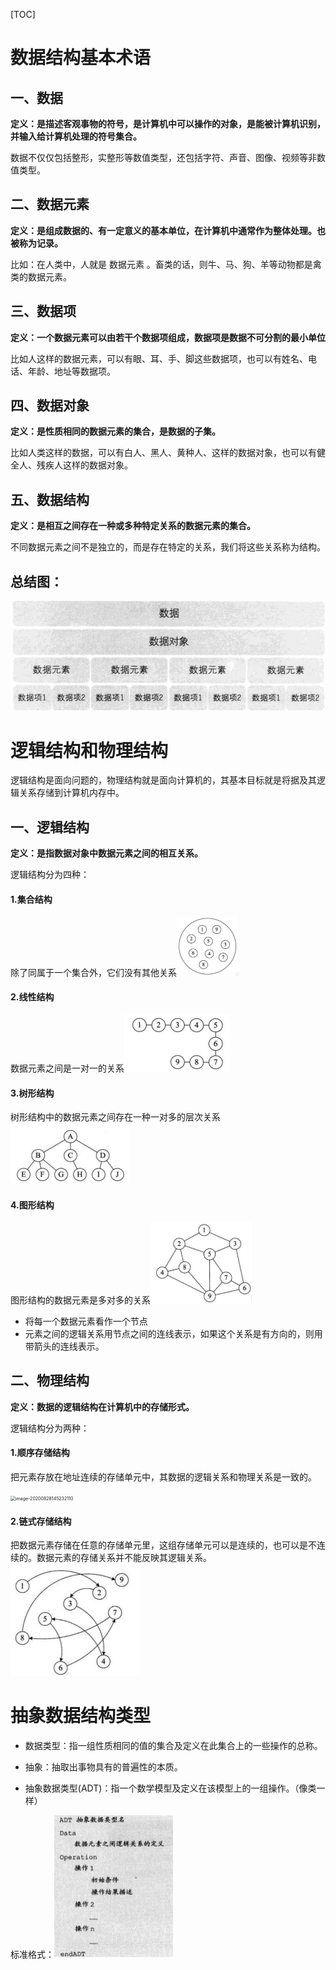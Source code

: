[TOC]



# 数据结构基本术语

## 一、数据

**定义：是描述客观事物的符号，是计算机中可以操作的对象，是能被计算机识别，并输入给计算机处理的符号集合。**

数据不仅仅包括整形，实整形等数值类型，还包括字符、声音、图像、视频等非数值类型。

## 二、数据元素

**定义：是组成数据的、有一定意义的基本单位，在计算机中通常作为整体处理。也被称为记录。**

比如：在人类中，人就是 数据元素 。畜类的话，则牛、马、狗、羊等动物都是禽类的数据元素。

## 三、数据项

**定义：一个数据元素可以由若干个数据项组成，数据项是数据不可分割的最小单位**

比如人这样的数据元素，可以有眼、耳、手、脚这些数据项，也可以有姓名、电话、年龄、地址等数据项。

## 四、数据对象

**定义：是性质相同的数据元素的集合，是数据的子集。**

比如人类这样的数据，可以有白人、黑人、黄种人、这样的数据对象，也可以有健全人、残疾人这样的数据对象。

## 五、数据结构

**定义：是相互之间存在一种或多种特定关系的数据元素的集合。**

不同数据元素之间不是独立的，而是存在特定的关系，我们将这些关系称为结构。



## 总结图：

![image-20200828151223095](../../assets\image-20200828151223095.png)





# 逻辑结构和物理结构

逻辑结构是面向问题的，物理结构就是面向计算机的，其基本目标就是将据及其逻辑关系存储到计算机内存中。

## 一、逻辑结构

**定义：是指数据对象中数据元素之间的相互关系。**

逻辑结构分为四种：

#### 1.集合结构

除了同属于一个集合外，它们没有其他关系<img src="../../assets/image-20200828141455832.png" alt="image-20200828141455832" style="zoom:50%;" />

#### 2.线性结构

数据元素之间是一对一的关系<img src="../../assets/image-20200828141556531.png" alt="image-20200828141556531" style="zoom:50%;" />

#### 3.树形结构

树形结构中的数据元素之间存在一种一对多的层次关系<img src="../../assets/image-20200828141629811.png" alt="image-20200828141629811" style="zoom:50%;" />

#### 4.图形结构

图形结构的数据元素是多对多的关系<img src="../../assets/image-20200828141712973.png" alt="image-20200828141712973" style="zoom:50%;" />

* 将每一个数据元素看作一个节点
* 元素之间的逻辑关系用节点之间的连线表示，如果这个关系是有方向的，则用带箭头的连线表示。

## 二、物理结构

**定义：数据的逻辑结构在计算机中的存储形式。**

逻辑结构分为两种：

#### 1.顺序存储结构

把元素存放在地址连续的存储单元中，其数据的逻辑关系和物理关系是一致的。

<img src="C:\Users\health_x\AppData\Roaming\Typora\typora-user-images\image-20200828145232110.png" alt="image-20200828145232110" style="zoom:50%;" />

#### 2.链式存储结构

把数据元素存储在任意的存储单元里，这组存储单元可以是连续的，也可以是不连续的。数据元素的存储关系并不能反映其逻辑关系。<img src="../../assets/image-20200828145439403.png" alt="image-20200828145439403" style="zoom:50%;" />





# 抽象数据结构类型

* 数据类型：指一组性质相同的值的集合及定义在此集合上的一些操作的总称。
* 抽象：抽取出事物具有的普遍性的本质。

* 抽象数据类型(ADT)：指一个数学模型及定义在该模型上的一组操作。（像类一样）

标准格式：<img src="../../assets/image-20200828150640517.png" alt="image-20200828150640517" style="zoom:50%;" />



